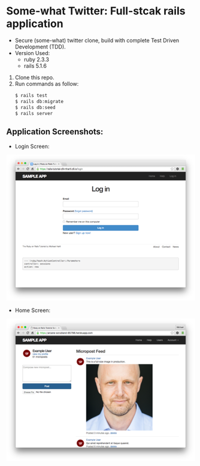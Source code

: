 # Some-what Twitter: Full-stcak rails application
- Secure (some-what) twitter clone, build with complete Test Driven Development (TDD). 
- Version Used:
    - ruby  2.3.3
    - rails 5.1.6

1. Clone this repo.
1. Run commands as follow:
    ```
    $ rails test
    $ rails db:migrate
    $ rails db:seed
    $ rails server
    ```

## Application Screenshots:

- Login Screen:

![](./appendix/1.png)

- Home Screen:

![](./appendix/2.png)